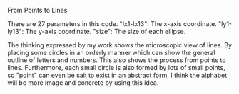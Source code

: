 From Points to Lines

There are 27 parameters in this code.
"lx1-lx13": The x-axis coordinate.
"ly1-ly13": The y-axis coordinate.
"size": The size of each ellipse.

The thinking expressed by my work shows the microscopic view of lines.
By placing some circles in an orderly manner which can show the general outline of letters and numbers. This also shows the process from points to lines. Furthermore, each small circle is also formed by lots of small points, so "point" can even be sait to exist in an abstract form, I think the alphabet will be more image and concrete by using this idea.
